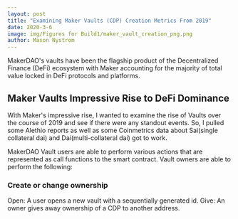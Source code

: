 ```yaml
---
layout: post
title: "Examining Maker Vaults (CDP) Creation Metrics From 2019"
date: 2020-3-6
image: img/Figures for Build1/maker_vault_creation_png.png
author: Mason Nystrom
---
```


MakerDAO's vaults have been the flagship product of the Decentralized Finance (DeFi) ecosystem with Maker accounting for the majority of total value locked in DeFi protocols and platforms. 

## Maker Vaults Impressive Rise to DeFi Dominance

With Maker's impressive rise, I wanted to examine the rise of Vaults over the course of 2019 and see if there were any standout events. So, I pulled some Alethio reports as well as some Coinmetrics data about Sai(single collateral dai) and Dai(multi-collateral dai) got to work.

MakerDAO Vault users are able to perform various actions that are represented as call functions to the smart contract. Vault owners are able to perform the following:

### Create or change ownership
Open: A user opens a new vault with a sequentially generated id.
Give: An owner gives away ownership of a CDP to another address.
